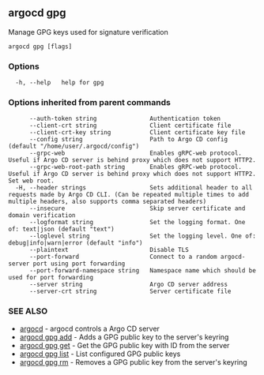 ## argocd gpg

Manage GPG keys used for signature verification

```
argocd gpg [flags]
```

### Options

```
  -h, --help   help for gpg
```

### Options inherited from parent commands

```
      --auth-token string               Authentication token
      --client-crt string               Client certificate file
      --client-crt-key string           Client certificate key file
      --config string                   Path to Argo CD config (default "/home/user/.argocd/config")
      --grpc-web                        Enables gRPC-web protocol. Useful if Argo CD server is behind proxy which does not support HTTP2.
      --grpc-web-root-path string       Enables gRPC-web protocol. Useful if Argo CD server is behind proxy which does not support HTTP2. Set web root.
  -H, --header strings                  Sets additional header to all requests made by Argo CD CLI. (Can be repeated multiple times to add multiple headers, also supports comma separated headers)
      --insecure                        Skip server certificate and domain verification
      --logformat string                Set the logging format. One of: text|json (default "text")
      --loglevel string                 Set the logging level. One of: debug|info|warn|error (default "info")
      --plaintext                       Disable TLS
      --port-forward                    Connect to a random argocd-server port using port forwarding
      --port-forward-namespace string   Namespace name which should be used for port forwarding
      --server string                   Argo CD server address
      --server-crt string               Server certificate file
```

### SEE ALSO

* [argocd](argocd.md)	 - argocd controls a Argo CD server
* [argocd gpg add](argocd_gpg_add.md)	 - Adds a GPG public key to the server's keyring
* [argocd gpg get](argocd_gpg_get.md)	 - Get the GPG public key with ID <KEYID> from the server
* [argocd gpg list](argocd_gpg_list.md)	 - List configured GPG public keys
* [argocd gpg rm](argocd_gpg_rm.md)	 - Removes a GPG public key from the server's keyring

